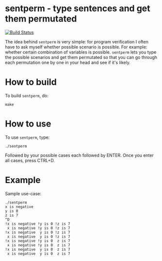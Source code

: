 sentperm - type sentences and get them permutated
========

[![Build Status](https://travis-ci.org/wkoszek/sentperm.svg)](https://travis-ci.org/wkoszek/sentperm)

The idea behind `sentperm` is very simple: for program verification I often
have to ask myself whether possible scenario is possible. For example:
whether certain combination of variables is possible. `sentperm` lets you
type the possible scenarios and get them permutated so that you can go
through each permutation one by one in your head and see if it's likely.

# How to build

To build `sentperm`, do:

	make

# How to use

To use `sentperm`, type:

	./sentperm

Followed by your possible cases each followed by ENTER. Once you enter all
cases, press CTRL+D.

# Example

Sample use-case:

	./sentperm
	x is negative
	y is 0
	z is 7
	^D
	!x is negative !y is 0 !z is 7
	 x is negative !y is 0 !z is 7
	!x is negative  y is 0 !z is 7
	 x is negative  y is 0 !z is 7
	!x is negative !y is 0  z is 7
	 x is negative !y is 0  z is 7
	!x is negative  y is 0  z is 7
	 x is negative  y is 0  z is 7
